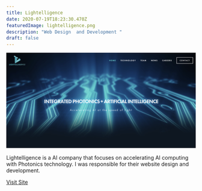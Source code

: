 ```yaml
---
title: Lightelligence
date: 2020-07-19T18:23:30.470Z
featuredImage: lightelligence.png
description: "Web Design  and Development "
draft: false
---
```

![Lightelligence Website](lightelligence.png)

Lightelligence is a AI company that focuses on accelerating AI computing with Photonics technology. I was responsible for their website design and development. 

[Visit Site](https://www.lightelligence.ai/)